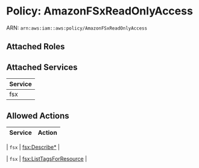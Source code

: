 # Policy: AmazonFSxReadOnlyAccess

ARN: `arn:aws:iam::aws:policy/AmazonFSxReadOnlyAccess`

## Attached Roles

## Attached Services

| Service |
|---------|
| fsx |

## Allowed Actions

| Service | Action |
|:-------:|--------|

| `fsx` | [fsx:Describe*](../actions.md#fsx:describeall) |

| `fsx` | [fsx:ListTagsForResource](../actions.md#fsx:listtagsforresource) |
